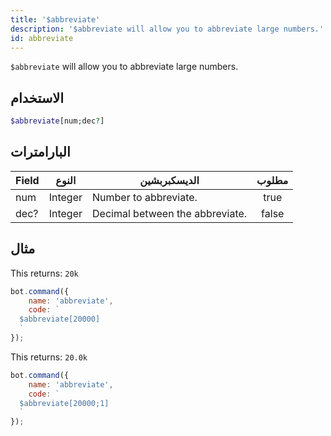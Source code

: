 ```yaml
---
title: '$abbreviate'
description: '$abbreviate will allow you to abbreviate large numbers.'
id: abbreviate
---
```


`$abbreviate` will allow you to abbreviate large numbers.

## الاستخدام

```php
$abbreviate[num;dec?]
```

## البارامترات

| Field | النوع   | الديسكبربشين                    | مطلوب |
| ----- | ------- | ------------------------------- |:-----:|
| num   | Integer | Number to abbreviate.           | true  |
| dec?  | Integer | Decimal between the abbreviate. | false |

## مثال

This returns: `20k`

```javascript
bot.command({
    name: 'abbreviate',
    code: `
  $abbreviate[20000]
  `
});
```

This returns: `20.0k`

```javascript
bot.command({
    name: 'abbreviate',
    code: `
  $abbreviate[20000;1]
  `
});
```
